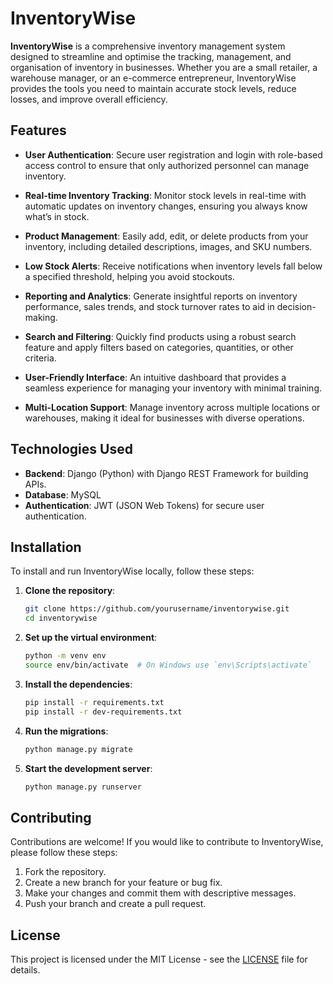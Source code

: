 # InventoryWise

**InventoryWise** is a comprehensive inventory management system designed to streamline and optimise the tracking, management, and organisation of inventory in businesses. Whether you are a small retailer, a warehouse manager, or an e-commerce entrepreneur, InventoryWise provides the tools you need to maintain accurate stock levels, reduce losses, and improve overall efficiency.

## Features

- **User Authentication**: Secure user registration and login with role-based access control to ensure that only authorized personnel can manage inventory.
  
- **Real-time Inventory Tracking**: Monitor stock levels in real-time with automatic updates on inventory changes, ensuring you always know what’s in stock.

- **Product Management**: Easily add, edit, or delete products from your inventory, including detailed descriptions, images, and SKU numbers.

- **Low Stock Alerts**: Receive notifications when inventory levels fall below a specified threshold, helping you avoid stockouts.

- **Reporting and Analytics**: Generate insightful reports on inventory performance, sales trends, and stock turnover rates to aid in decision-making.

- **Search and Filtering**: Quickly find products using a robust search feature and apply filters based on categories, quantities, or other criteria.

- **User-Friendly Interface**: An intuitive dashboard that provides a seamless experience for managing your inventory with minimal training.

- **Multi-Location Support**: Manage inventory across multiple locations or warehouses, making it ideal for businesses with diverse operations.

## Technologies Used

- **Backend**: Django (Python) with Django REST Framework for building APIs.
- **Database**: MySQL
- **Authentication**: JWT (JSON Web Tokens) for secure user authentication.

## Installation

To install and run InventoryWise locally, follow these steps:

1. **Clone the repository**:

   ```bash
   git clone https://github.com/yourusername/inventorywise.git
   cd inventorywise
   ```

2. **Set up the virtual environment**:

   ```bash
   python -m venv env
   source env/bin/activate  # On Windows use `env\Scripts\activate`
   ```

3. **Install the dependencies**:

   ```bash
   pip install -r requirements.txt
   pip install -r dev-requirements.txt
   ```

4. **Run the migrations**:

   ```bash
   python manage.py migrate
   ```

5. **Start the development server**:

   ```bash
   python manage.py runserver
   ```

## Contributing

Contributions are welcome! If you would like to contribute to InventoryWise, please follow these steps:

1. Fork the repository.
2. Create a new branch for your feature or bug fix.
3. Make your changes and commit them with descriptive messages.
4. Push your branch and create a pull request.

## License

This project is licensed under the MIT License - see the [LICENSE](LICENSE) file for details.
